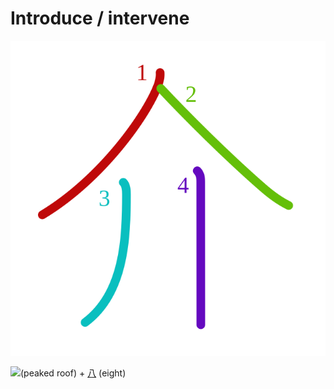 # Introduce / intervene
![介](../kanji-colorize/4ecb.svg)

![](http://www.kanjidamage.com/assets/radsmall/peaked-roof-101ed55c4533ee7cab55b6f451f806104b277ec5d598112a9a5edd47f0853844.jpg)(peaked roof) + [八](八.md) (eight) 